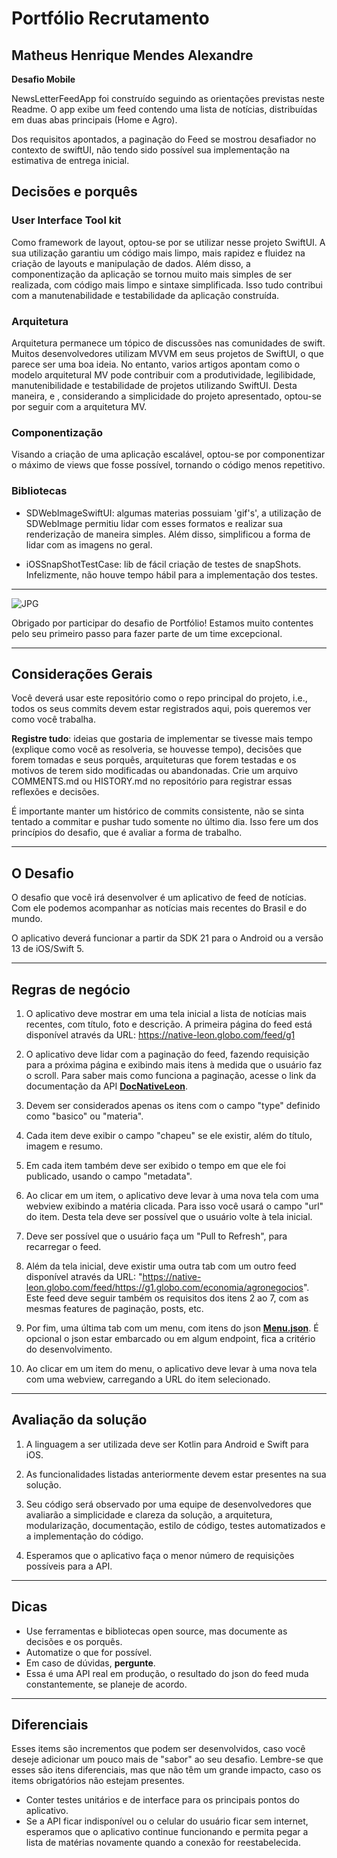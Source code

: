 # Portfólio Recrutamento

## Matheus Henrique Mendes Alexandre
**Desafio Mobile**

NewsLetterFeedApp foi construído seguindo as orientações previstas neste Readme. O app exibe um feed contendo uma lista de notícias, distribuídas em duas abas principais (Home e Agro). 

Dos requisitos apontados, a paginação do Feed se mostrou desafiador no contexto de swiftUI, não tendo sido possível sua implementação na estimativa de entrega inicial. 

## Decisões e porquês

### User Interface Tool kit

Como framework de layout, optou-se por se utilizar nesse projeto SwiftUI. A sua utilização garantiu um código mais limpo, mais rapidez e fluidez na criação de layouts e manipulação de dados. Além disso, a componentização da aplicação se tornou muito mais simples de ser realizada, com código mais limpo e sintaxe simplificada. Isso tudo contribui com a manutenabilidade e testabilidade da aplicação construída. 

### Arquitetura

Arquitetura permanece um tópico de discussões nas comunidades de swift. Muitos desenvolvedores utilizam MVVM em seus projetos de SwiftUI, o que parece ser uma boa ideia. No entanto, varios artigos apontam como o modelo arquitetural MV pode contribuir com a produtividade, legilibidade, manutenibilidade e testabilidade de projetos utilizando SwiftUI. Desta maneira, e , considerando a simplicidade do projeto apresentado, optou-se por seguir com a arquitetura MV. 

### Componentização

Visando a criação de uma aplicação escalável, optou-se por componentizar o máximo de views que fosse possível, tornando o código menos repetitivo.

### Bibliotecas

* SDWebImageSwiftUI: algumas materias possuiam 'gif's', a utilização de SDWebImage permitiu lidar com esses formatos e realizar sua renderização de maneira simples. Além disso, simplificou a forma de lidar com as imagens no geral.

* iOSSnapShotTestCase: lib de fácil criação de testes de snapShots. Infelizmente, não houve tempo hábil para a implementação dos testes.

---
![JPG](https://github.com/globoi/portfolio-desafio/assets/7443856/3414d888-70cb-49c6-a299-7a727d91740b)

Obrigado por participar do desafio de Portfólio! Estamos muito contentes pelo seu primeiro passo para fazer parte de um time excepcional.

-------------------------------------------------------------------------------
## Considerações Gerais
Você deverá usar este repositório como o repo principal do projeto, i.e., todos os seus commits devem estar registrados aqui, pois queremos ver como você trabalha.

**Registre tudo**: ideias que gostaria de implementar se tivesse mais tempo (explique como você as resolveria, se houvesse tempo), decisões que forem tomadas e seus porquês, arquiteturas que forem testadas e os motivos de terem sido modificadas ou abandonadas. Crie um arquivo COMMENTS.md ou HISTORY.md no repositório para registrar essas reflexões e decisões.

É importante manter um histórico de commits consistente, não se sinta tentado a commitar e pushar tudo somente no último dia. Isso fere um dos princípios do desafio, que é avaliar a forma de trabalho.

-------------------------------------------------------------------------------
## O Desafio

O desafio que você irá desenvolver é um aplicativo de feed de notícias. Com ele podemos acompanhar as notícias mais recentes do Brasil e do mundo.

O aplicativo deverá funcionar a partir da SDK 21 para o Android ou a versão 13 de iOS/Swift 5.

-------------------------------------------------------------------------------
## Regras de negócio
1. O aplicativo deve mostrar em uma tela inicial a lista de notícias mais recentes, com título, foto e descrição. A primeira página do feed está disponível através da URL: https://native-leon.globo.com/feed/g1

2. O aplicativo deve lidar com a paginação do feed, fazendo requisição para a próxima página e exibindo mais itens à medida que o usuário faz o scroll. Para saber mais como funciona a paginação, acesse o link da documentação da API  **[DocNativeLeon](DocNativeLeon.md)**.

3. Devem ser considerados apenas os itens com o campo "type" definido como "basico" ou "materia".

4. Cada item deve exibir o campo "chapeu" se ele existir, além do título, imagem e resumo.

5. Em cada item também deve ser exibido o tempo em que ele foi publicado, usando o campo "metadata".

6. Ao clicar em um item, o aplicativo deve levar à uma nova tela com uma webview exibindo a matéria clicada. Para isso você usará o campo "url" do item. Desta tela deve ser possível que o usuário volte à tela inicial.

7. Deve ser possível que o usuário faça um "Pull to Refresh", para recarregar o feed.

8. Além da tela inicial, deve existir uma outra tab com um outro feed disponível através da URL: "https://native-leon.globo.com/feed/https://g1.globo.com/economia/agronegocios". Este feed deve seguir também os requisitos dos itens 2 ao 7, com as mesmas features de paginação, posts, etc.

9. Por fim, uma última tab com um menu, com itens do json **[Menu.json](menu.json)**. É opcional o json estar embarcado ou em algum endpoint, fica a critério do desenvolvimento.

10. Ao clicar em um item do menu, o aplicativo deve levar à uma nova tela com uma webview, carregando a URL do item selecionado.


------------------------------------------------------------------------------
## Avaliação da solução

1. A linguagem a ser utilizada deve ser Kotlin para Android e Swift para iOS.

2. As funcionalidades listadas anteriormente devem estar presentes na sua solução.

3. Seu código será observado por uma equipe de desenvolvedores que avaliarão a simplicidade e clareza da solução, a arquitetura, modularização, documentação, estilo de código, testes automatizados e a implementação do código.

4. Esperamos que o aplicativo faça o menor número de requisições possíveis para a API.

-------------------------------------------------------------------------------
## Dicas
* Use ferramentas e bibliotecas open source, mas documente as decisões e os porquês.
* Automatize o que for possível.
* Em caso de dúvidas, **pergunte**.
* Essa é uma API real em produção, o resultado do json do feed muda constantemente, se planeje de acordo.

-------------------------------------------------------------------------------
## Diferenciais
Esses items são incrementos que podem ser desenvolvidos, caso você deseje adicionar um pouco mais de "sabor" ao seu desafio. Lembre-se que esses são itens diferenciais, mas que não têm um grande impacto, caso os items obrigatórios não estejam presentes.
* Conter testes unitários e de interface para os principais pontos do aplicativo.
* Se a API ficar indisponível ou o celular do usuário ficar sem internet, esperamos que o aplicativo continue funcionando e permita pegar a lista de matérias novamente quando a conexão for reestabelecida.
